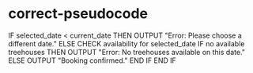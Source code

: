 # correct-pseudocode
IF selected_date < current_date THEN
    OUTPUT "Error: Please choose a different date."
ELSE
    CHECK availability for selected_date
    IF no available treehouses THEN
        OUTPUT "Error: No treehouses available on this date."
    ELSE
        OUTPUT "Booking confirmed."
    END IF
END IF
